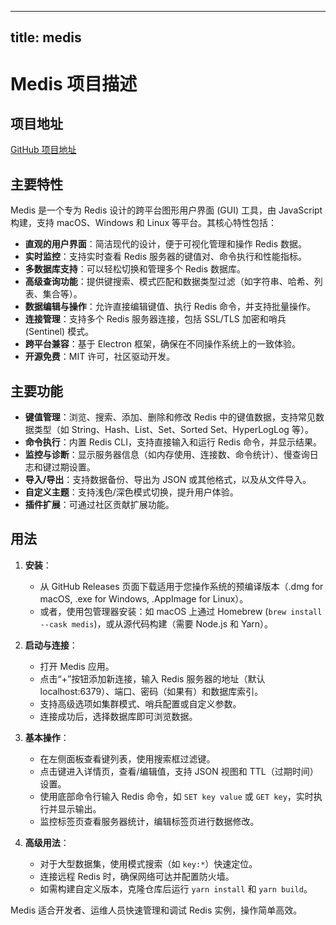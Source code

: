 
---
title: medis
---

# Medis 项目描述

## 项目地址
[GitHub 项目地址](https://github.com/luin/medis)

## 主要特性
Medis 是一个专为 Redis 设计的跨平台图形用户界面 (GUI) 工具，由 JavaScript 构建，支持 macOS、Windows 和 Linux 等平台。其核心特性包括：
- **直观的用户界面**：简洁现代的设计，便于可视化管理和操作 Redis 数据。
- **实时监控**：支持实时查看 Redis 服务器的键值对、命令执行和性能指标。
- **多数据库支持**：可以轻松切换和管理多个 Redis 数据库。
- **高级查询功能**：提供键搜索、模式匹配和数据类型过滤（如字符串、哈希、列表、集合等）。
- **数据编辑与操作**：允许直接编辑键值、执行 Redis 命令，并支持批量操作。
- **连接管理**：支持多个 Redis 服务器连接，包括 SSL/TLS 加密和哨兵 (Sentinel) 模式。
- **跨平台兼容**：基于 Electron 框架，确保在不同操作系统上的一致体验。
- **开源免费**：MIT 许可，社区驱动开发。

## 主要功能
- **键值管理**：浏览、搜索、添加、删除和修改 Redis 中的键值数据，支持常见数据类型（如 String、Hash、List、Set、Sorted Set、HyperLogLog 等）。
- **命令执行**：内置 Redis CLI，支持直接输入和运行 Redis 命令，并显示结果。
- **监控与诊断**：显示服务器信息（如内存使用、连接数、命令统计）、慢查询日志和键过期设置。
- **导入/导出**：支持数据备份、导出为 JSON 或其他格式，以及从文件导入。
- **自定义主题**：支持浅色/深色模式切换，提升用户体验。
- **插件扩展**：可通过社区贡献扩展功能。

## 用法
1. **安装**：
   - 从 GitHub Releases 页面下载适用于您操作系统的预编译版本（.dmg for macOS, .exe for Windows, .AppImage for Linux）。
   - 或者，使用包管理器安装：如 macOS 上通过 Homebrew (`brew install --cask medis`)，或从源代码构建（需要 Node.js 和 Yarn）。

2. **启动与连接**：
   - 打开 Medis 应用。
   - 点击“+”按钮添加新连接，输入 Redis 服务器的地址（默认 localhost:6379）、端口、密码（如果有）和数据库索引。
   - 支持高级选项如集群模式、哨兵配置或自定义参数。
   - 连接成功后，选择数据库即可浏览数据。

3. **基本操作**：
   - 在左侧面板查看键列表，使用搜索框过滤键。
   - 点击键进入详情页，查看/编辑值，支持 JSON 视图和 TTL（过期时间）设置。
   - 使用底部命令行输入 Redis 命令，如 `SET key value` 或 `GET key`，实时执行并显示输出。
   - 监控标签页查看服务器统计，编辑标签页进行数据修改。

4. **高级用法**：
   - 对于大型数据集，使用模式搜索（如 `key:*`）快速定位。
   - 连接远程 Redis 时，确保网络可达并配置防火墙。
   - 如需构建自定义版本，克隆仓库后运行 `yarn install` 和 `yarn build`。

Medis 适合开发者、运维人员快速管理和调试 Redis 实例，操作简单高效。